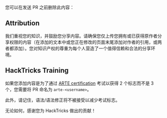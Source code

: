 您可以在发送 PR 之前删除此内容：

## Attribution
我们重视您的知识，并鼓励您分享内容。请确保您仅上传您拥有或已获得原作者分享权限的内容（在添加的文本中或您正在修改的页面末尾添加对作者的引用，或两者都添加）。您对知识产权的尊重为每个人营造了一个值得信赖和合法的分享环境。

## HackTricks Training
如果您添加内容是为了通过 [ARTE certification](https://training.hacktricks.xyz/courses/arte) 考试以获得 2 个标志而不是 3 个，您需要将 PR 命名为 `arte-<username>`。

此外，请记住，语法/语法修正将不被接受以减少考试标志。

无论如何，感谢您为 HackTricks 做出的贡献！
